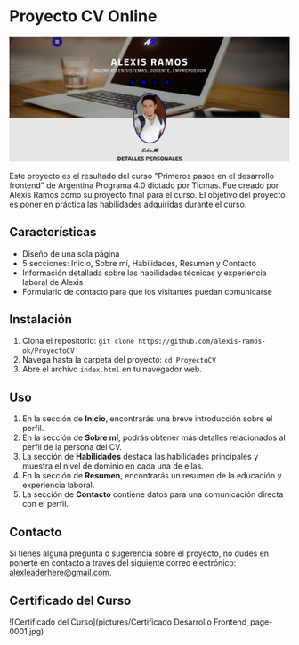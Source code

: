 # Proyecto CV Online

![CV Online](pictures/ScreenProjectCV.jpg)

Este proyecto es el resultado del curso "Primeros pasos en el desarrollo frontend" de Argentina Programa 4.0 dictado por Ticmas. Fue creado por Alexis Ramos como su proyecto final para el curso. El objetivo del proyecto es poner en práctica las habilidades adquiridas durante el curso.

## Características

- Diseño de una sola página
- 5 secciones: Inicio, Sobre mí, Habilidades, Resumen y Contacto
- Información detallada sobre las habilidades técnicas y experiencia laboral de Alexis
- Formulario de contacto para que los visitantes puedan comunicarse

## Instalación

1. Clona el repositorio: `git clone https://github.com/alexis-ramos-ok/ProyectoCV`
2. Navega hasta la carpeta del proyecto: `cd ProyectoCV`
3. Abre el archivo `index.html` en tu navegador web.

## Uso

1. En la sección de **Inicio**, encontrarás una breve introducción sobre el perfil.
2. En la sección de **Sobre mí**, podrás obtener más detalles relacionados al perfil de la persona del CV.
3. La sección de **Habilidades** destaca las habilidades principales y muestra el nivel de dominio en cada una de ellas.
4. En la sección de **Resumen**, encontrarás un resumen de la educación y experiencia laboral.
5. La sección de **Contacto** contiene datos para una comunicación directa con el perfil.

## Contacto

Si tienes alguna pregunta o sugerencia sobre el proyecto, no dudes en ponerte en contacto a través del siguiente correo electrónico: alexleaderhere@gmail.com.

## Certificado del Curso

![Certificado del Curso](pictures/Certificado Desarrollo Frontend_page-0001.jpg)
